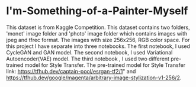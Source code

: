 # I'm-Something-of-a-Painter-Myself

This dataset is from Kaggle Competition.
This dataset contains two folders, 'monet' image folder and 'photo' image folder which contains images with jpeg and tfrec format. The images with size 256x256, RGB color space. 
For this project I have separate into three notebooks. The first notebook, I used CycleGAN and GAN model. The second notebook, I used Variational Autoencoder(VAE) model. The third notebook , I used two different pre-trained model for Style Transfer.
The pre-trained model for Style Transfer link: https://tfhub.dev/captain-pool/esrgan-tf2/1" and https://tfhub.dev/google/magenta/arbitrary-image-stylization-v1-256/2.
  
